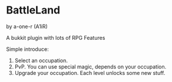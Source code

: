 # BattleLand
by a-one-r (A1iR)

A bukkit plugin with lots of RPG Features

Simple introduce:
1. Select an occupation.
2. PvP. You can use special magic, depends on your occupation.
3. Upgrade your occupation. Each level unlocks some new stuff.